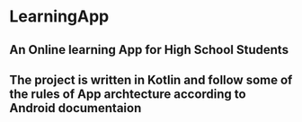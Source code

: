 # LearningApp
## An Online learning App for High School Students
## The project is written in Kotlin and follow some of the rules of App archtecture according to Android documentaion
